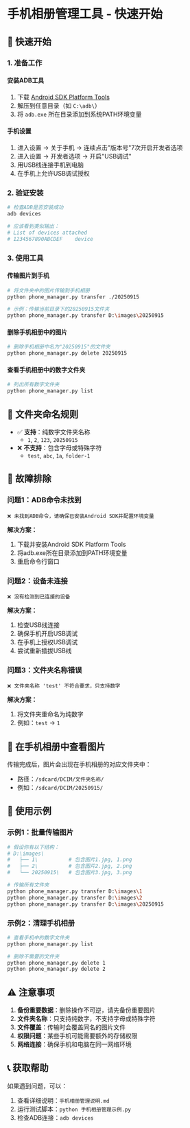 # 手机相册管理工具 - 快速开始

## 🚀 快速开始

### 1. 准备工作

#### 安装ADB工具
1. 下载 [Android SDK Platform Tools](https://developer.android.com/studio/releases/platform-tools)
2. 解压到任意目录（如 `C:\adb\`）
3. 将 `adb.exe` 所在目录添加到系统PATH环境变量

#### 手机设置
1. 进入设置 → 关于手机 → 连续点击"版本号"7次开启开发者选项
2. 进入设置 → 开发者选项 → 开启"USB调试"
3. 用USB线连接手机到电脑
4. 在手机上允许USB调试授权

### 2. 验证安装

```bash
# 检查ADB是否安装成功
adb devices

# 应该看到类似输出：
# List of devices attached
# 1234567890ABCDEF    device
```

### 3. 使用工具

#### 传输图片到手机
```bash
# 将文件夹中的图片传输到手机相册
python phone_manager.py transfer ./20250915

# 示例：传输当前目录下的20250915文件夹
python phone_manager.py transfer D:\images\20250915
```

#### 删除手机相册中的图片
```bash
# 删除手机相册中名为"20250915"的文件夹
python phone_manager.py delete 20250915
```

#### 查看手机相册中的数字文件夹
```bash
# 列出所有数字文件夹
python phone_manager.py list
```

## 📁 文件夹命名规则

- ✅ **支持**：纯数字文件夹名称
  - `1`, `2`, `123`, `20250915`
- ❌ **不支持**：包含字母或特殊字符
  - `test`, `abc`, `1a`, `folder-1`

## 🔧 故障排除

### 问题1：ADB命令未找到
```
❌ 未找到ADB命令，请确保已安装Android SDK并配置环境变量
```
**解决方案：**
1. 下载并安装Android SDK Platform Tools
2. 将adb.exe所在目录添加到PATH环境变量
3. 重启命令行窗口

### 问题2：设备未连接
```
❌ 没有检测到已连接的设备
```
**解决方案：**
1. 检查USB线连接
2. 确保手机开启USB调试
3. 在手机上授权USB调试
4. 尝试重新插拔USB线

### 问题3：文件夹名称错误
```
❌ 文件夹名称 'test' 不符合要求，只支持数字
```
**解决方案：**
1. 将文件夹重命名为纯数字
2. 例如：`test` → `1`

## 📱 在手机相册中查看图片

传输完成后，图片会出现在手机相册的对应文件夹中：
- 路径：`/sdcard/DCIM/文件夹名称/`
- 例如：`/sdcard/DCIM/20250915/`

## 🎯 使用示例

### 示例1：批量传输图片
```bash
# 假设你有以下结构：
# D:\images\
#   ├── 1\          # 包含图片1.jpg, 1.png
#   ├── 2\          # 包含图片2.jpg, 2.png  
#   └── 20250915\   # 包含图片3.jpg, 3.png

# 传输所有文件夹
python phone_manager.py transfer D:\images\1
python phone_manager.py transfer D:\images\2
python phone_manager.py transfer D:\images\20250915
```

### 示例2：清理手机相册
```bash
# 查看手机中的数字文件夹
python phone_manager.py list

# 删除不需要的文件夹
python phone_manager.py delete 1
python phone_manager.py delete 2
```

## ⚠️ 注意事项

1. **备份重要数据**：删除操作不可逆，请先备份重要图片
2. **文件夹名称**：只支持纯数字，不支持字母或特殊字符
3. **文件覆盖**：传输时会覆盖同名的图片文件
4. **权限问题**：某些手机可能需要额外的存储权限
5. **网络连接**：确保手机和电脑在同一网络环境

## 📞 获取帮助

如果遇到问题，可以：
1. 查看详细说明：`手机相册管理说明.md`
2. 运行测试脚本：`python 手机相册管理示例.py`
3. 检查ADB连接：`adb devices`
